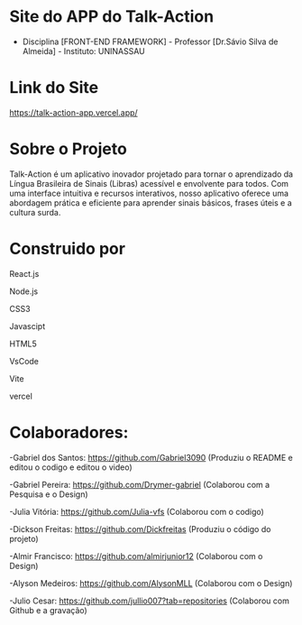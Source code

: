 # Site do APP do Talk-Action

- Disciplina [FRONT-END FRAMEWORK] - Professor [Dr.Sávio Silva de Almeida] - Instituto: UNINASSAU

# Link do Site
https://talk-action-app.vercel.app/

# Sobre o Projeto
Talk-Action é um aplicativo inovador projetado para tornar o aprendizado da Língua Brasileira de Sinais (Libras) acessível e envolvente para todos. Com uma interface intuitiva e recursos interativos, nosso aplicativo oferece uma abordagem prática e eficiente para aprender sinais básicos, frases úteis e a cultura surda.

# Construido por

React.js

Node.js

CSS3

Javascipt

HTML5

VsCode

Vite

vercel

# Colaboradores:

 -Gabriel dos Santos: https://github.com/Gabriel3090 (Produziu o README e editou o codigo e editou o video)
 
 -Gabriel Pereira: https://github.com/Drymer-gabriel (Colaborou com a Pesquisa e o Design)
 
 -Julia Vitória: https://github.com/Julia-vfs (Colaborou com o codigo)
 
 -Dickson Freitas: https://github.com/Dickfreitas (Produziu o código do projeto)
 
 -Almir Francisco: https://github.com/almirjunior12 (Colaborou com o Design)
 
 -Alyson Medeiros: https://github.com/AlysonMLL (Colaborou com o Design)
 
 -Julio Cesar: https://github.com/jullio007?tab=repositories (Colaborou com Github e a gravação)
 
